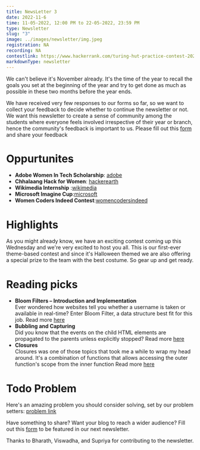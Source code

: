 ```yaml
---
title: NewsLetter 3
date: 2022-11-6
time: 11-05-2022, 12:00 PM to 22-05-2022, 23:59 PM
type: Newsletter
slug: "3"
image: ../images/newsletter/img.jpeg
registration: NA
recording: NA
contestlink: https://www.hackerrank.com/turing-hut-practice-contest-2025
markdownType: newsletter
---
```


We can't believe it's November already. It's the time of the year to recall the goals you set at the beginning of the year and try to get done as much as possible in these two months before the year ends.

We have received very few responses to our forms so far, so we want to collect your feedback to decide whether to continue the newsletter or not. We want this newsletter to create a sense of community among the students where everyone feels involved irrespective of their year or branch, hence the community's feedback is important to us.
Please fill out this [form](https://docs.google.com/forms/d/e/1FAIpQLSdBtnICdRsHkCzZAEzkAo1fbPb9-xRlL22ZNkhI0ws2n3SdVg/viewform) and share your feedback

# Oppurtunites

- **Adobe Women In Tech Scholarship**: [adobe](https://www.adobe.com/in/lead/creativecloud/women-in-technology.html)
- **Chhalaang Hack for Women**: [hackerearth](https://www.hackerearth.com/challenges/new/competitive/chhalaang-hack/?)
- **Wikimedia Internship** :[wikimedia](https://boards.greenhouse.io/wikimedia)
- **Microsoft Imagine Cup**:[microsoft](https://imaginecup.microsoft.com/en-us/Events)
- **Women Coders Indeed Contest**:[womencodersindeed](https://womencodersindeed.com/india)

<h1>Highlights</h1>

As you might already know, we have an exciting contest coming up this Wednesday and we're very excited to host you all. This is our first-ever theme-based contest and since it's Halloween themed we are also offering a special prize to the team with the best costume. So gear up and get ready.

# Reading picks

- **Bloom Filters – Introduction and Implementation** <br/>
  Ever wondered how websites tell you whether a username is taken or available in real-time? Enter Bloom Filter, a data structure best fit for this job. Read more [here](https://www.geeksforgeeks.org/bloom-filters-introduction-and-python-implementation/)
- **Bubbling and Capturing** <br/>
  Did you know that the events on the child HTML elements are propagated to the parents unless explicitly stopped? Read more [here](https://css-tricks.com/bem-101/)
- **Closures** <br/>
  Closures was one of those topics that took me a while to wrap my head around. It's a combination of functions that allows accessing the outer function's scope from the inner function Read more [here](https://developer.mozilla.org/en-US/docs/Web/JavaScript/Closures)

# Todo Problem

Here's an amazing problem you should consider solving, set by our problem setters: [problem link](https://leetcode.com/problems/accounts-merge/)

Have something to share? Want your blog to reach a wider audience? Fill out this [form](https://docs.google.com/forms/d/e/1FAIpQLSfdaR5IK8B9RZx-5G3cd4_G4RMsLIaHRMWpGWzTwMyuMdCeWg/viewform) to be featured in our next newsletter.

Thanks to Bharath, Viswadha, and Supriya for contributing to the newsletter.
